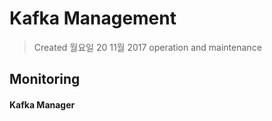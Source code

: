 # Kafka Management

>Created 월요일 20 11월 2017
operation and maintenance

## Monitoring

#### Kafka Manager



